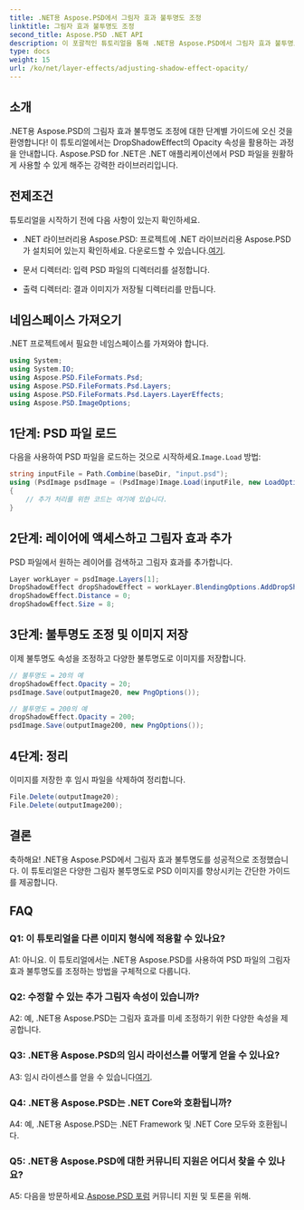 ```yaml
---
title: .NET용 Aspose.PSD에서 그림자 효과 불투명도 조정
linktitle: 그림자 효과 불투명도 조정
second_title: Aspose.PSD .NET API
description: 이 포괄적인 튜토리얼을 통해 .NET용 Aspose.PSD에서 그림자 효과 불투명도를 조정하는 방법을 알아보세요.
type: docs
weight: 15
url: /ko/net/layer-effects/adjusting-shadow-effect-opacity/
---
```

## 소개

.NET용 Aspose.PSD의 그림자 효과 불투명도 조정에 대한 단계별 가이드에 오신 것을 환영합니다! 이 튜토리얼에서는 DropShadowEffect의 Opacity 속성을 활용하는 과정을 안내합니다. Aspose.PSD for .NET은 .NET 애플리케이션에서 PSD 파일을 원활하게 사용할 수 있게 해주는 강력한 라이브러리입니다.

## 전제조건

튜토리얼을 시작하기 전에 다음 사항이 있는지 확인하세요.

-  .NET 라이브러리용 Aspose.PSD: 프로젝트에 .NET 라이브러리용 Aspose.PSD가 설치되어 있는지 확인하세요. 다운로드할 수 있습니다.[여기](https://releases.aspose.com/psd/net/).

- 문서 디렉터리: 입력 PSD 파일의 디렉터리를 설정합니다.

- 출력 디렉터리: 결과 이미지가 저장될 디렉터리를 만듭니다.

## 네임스페이스 가져오기

.NET 프로젝트에서 필요한 네임스페이스를 가져와야 합니다.

```csharp
using System;
using System.IO;
using Aspose.PSD.FileFormats.Psd;
using Aspose.PSD.FileFormats.Psd.Layers;
using Aspose.PSD.FileFormats.Psd.Layers.LayerEffects;
using Aspose.PSD.ImageOptions;
```

## 1단계: PSD 파일 로드

 다음을 사용하여 PSD 파일을 로드하는 것으로 시작하세요.`Image.Load` 방법:

```csharp
string inputFile = Path.Combine(baseDir, "input.psd");
using (PsdImage psdImage = (PsdImage)Image.Load(inputFile, new LoadOptions()))
{
    // 추가 처리를 위한 코드는 여기에 있습니다.
}
```

## 2단계: 레이어에 액세스하고 그림자 효과 추가

PSD 파일에서 원하는 레이어를 검색하고 그림자 효과를 추가합니다.

```csharp
Layer workLayer = psdImage.Layers[1];
DropShadowEffect dropShadowEffect = workLayer.BlendingOptions.AddDropShadow();
dropShadowEffect.Distance = 0;
dropShadowEffect.Size = 8;
```

## 3단계: 불투명도 조정 및 이미지 저장

이제 불투명도 속성을 조정하고 다양한 불투명도로 이미지를 저장합니다.

```csharp
// 불투명도 = 20의 예
dropShadowEffect.Opacity = 20;
psdImage.Save(outputImage20, new PngOptions());

// 불투명도 = 200의 예
dropShadowEffect.Opacity = 200;
psdImage.Save(outputImage200, new PngOptions());
```

## 4단계: 정리

이미지를 저장한 후 임시 파일을 삭제하여 정리합니다.

```csharp
File.Delete(outputImage20);
File.Delete(outputImage200);
```

## 결론

축하해요! .NET용 Aspose.PSD에서 그림자 효과 불투명도를 성공적으로 조정했습니다. 이 튜토리얼은 다양한 그림자 불투명도로 PSD 이미지를 향상시키는 간단한 가이드를 제공합니다.

## FAQ

### Q1: 이 튜토리얼을 다른 이미지 형식에 적용할 수 있나요?

A1: 아니요. 이 튜토리얼에서는 .NET용 Aspose.PSD를 사용하여 PSD 파일의 그림자 효과 불투명도를 조정하는 방법을 구체적으로 다룹니다.

### Q2: 수정할 수 있는 추가 그림자 속성이 있습니까?

A2: 예, .NET용 Aspose.PSD는 그림자 효과를 미세 조정하기 위한 다양한 속성을 제공합니다.

### Q3: .NET용 Aspose.PSD의 임시 라이선스를 어떻게 얻을 수 있나요?

 A3: 임시 라이센스를 얻을 수 있습니다[여기](https://purchase.aspose.com/temporary-license/).

### Q4: .NET용 Aspose.PSD는 .NET Core와 호환됩니까?

A4: 예, .NET용 Aspose.PSD는 .NET Framework 및 .NET Core 모두와 호환됩니다.

### Q5: .NET용 Aspose.PSD에 대한 커뮤니티 지원은 어디서 찾을 수 있나요?

 A5: 다음을 방문하세요.[Aspose.PSD 포럼](https://forum.aspose.com/c/psd/34) 커뮤니티 지원 및 토론을 위해.